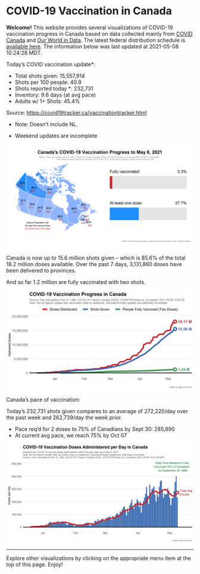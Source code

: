 COVID-19 Vaccination in Canada
==============================

**Welcome!** This website provides several visualizations of COVID-19
vaccination progress in Canada based on data collected mainly from
[COVID Canada](https://covid19tracker.ca/vaccinationtracker.html) and
[Our World in Data](https://ourworldindata.org/covid-vaccinations). The
latest federal distribution schedule is [available
here](https://www.canada.ca/en/public-health/services/diseases/2019-novel-coronavirus-infection/prevention-risks/covid-19-vaccine-treatment/vaccine-rollout.html).
The information below was last updated at 2021-05-08 10:24:28 MDT.

Today’s COVID vaccination update\*:

-   Total shots given: 15,557,914
-   Shots per 100 people: 40.9
-   Shots reported today \*: 232,731
-   Inventory: 9.6 days (at avg pace)
-   Adults w/ 1+ Shots: 45.4%

Source:
<a href="https://covid19tracker.ca/vaccinationtracker.html" class="uri">https://covid19tracker.ca/vaccinationtracker.html</a>

-   Note: Doesn’t include NL.

-   Weekend updates are incomplete

![](Plots/plot_main.png)

Canada is now up to 15.6 million shots given – which is 85.6% of the
total 18.2 million doses available. Over the past 7 days, 3,131,860
doses have been delivered to provinces.

And so far 1.2 million are fully vaccinated with two shots.

![](Plots/plot_total.png)

Canada’s pace of vaccination:

Today’s 232,731 shots given compares to an average of 272,220/day over
the past week and 262,739/day the week prior.

-   Pace req’d for 2 doses to 75% of Canadians by Sept 30: 285,890
-   At current avg pace, we reach 75% by Oct 07

![](Plots/pace_national.png)

------------------------------------------------------------------------

Explore other visualizations by clicking on the appropriate menu item at
the top of this page. Enjoy!
